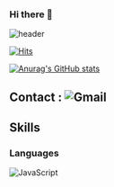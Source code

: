 ### Hi there 👋

<!--
**Blackraven93/Blackraven93** is a ✨ _special_ ✨ repository because its `README.md` (this file) appears on your GitHub profile.

Here are some ideas to get you started:

- 🔭 I’m currently working on ...
- 🌱 I’m currently learning ...
- 👯 I’m looking to collaborate on ...
- 🤔 I’m looking for help with ...
- 💬 Ask me about ...
- 📫 How to reach me: ...
- 😄 Pronouns: ...
- ⚡ Fun fact: ...
-->
![header](https://capsule-render.vercel.app/api?type=waving&color=0:537895,74:09203f&height=300&section=header&text=Raven%20World!&fontSize=50&animation=fadeIn&fontColor=bcbcbc&fontAlign=30)


[![Hits](https://hits.seeyoufarm.com/api/count/incr/badge.svg?url=https%3A%2F%2Fgithub.com%2FBlackraven93&count_bg=%23212320&title_bg=%23555555&icon=riseup.svg&icon_color=%23E7E7E7&title=visitors&edge_flat=false)](https://hits.seeyoufarm.com)


[![Anurag's GitHub stats](https://github-readme-stats.vercel.app/api?username=Blackraven93&show_icons=true&theme=nord)](https://github.com/anuraghazra/github-readme-stats)

## Contact : ![Gmail](https://img.shields.io/badge/Gmail-Reblackraven@gmail.com-red?style=flat&logo=gmail&logoColor=white&labelColor=red)

## Skills

### Languages
![JavaScript](https://img.shields.io/badge/javascript-%23323330.svg?style=for-the-badge&logo=javascript&logoColor=%23F7DF1E) 




